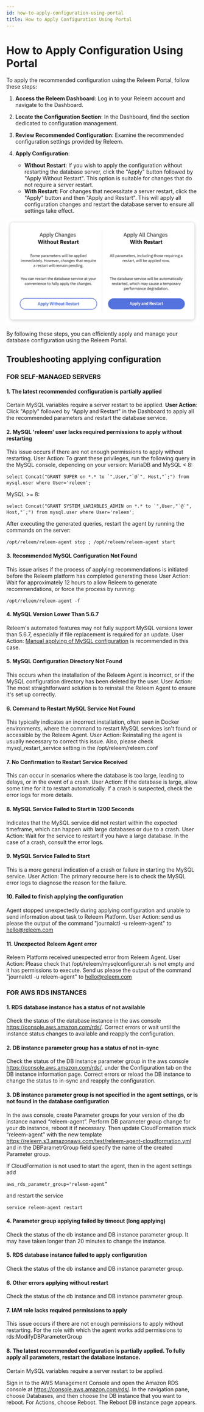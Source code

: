 ```yaml
---
id: how-to-apply-configuration-using-portal
title: How to Apply Configuration Using Portal
---
```


# How to Apply Configuration Using Portal

To apply the recommended configuration using the Releem Portal, follow these steps:

1. **Access the Releem Dashboard**: Log in to your Releem account and navigate to the Dashboard.

2. **Locate the Configuration Section**: In the Dashboard, find the section dedicated to configuration management.

3. **Review Recommended Configuration**: Examine the recommended configuration settings provided by Releem.

4. **Apply Configuration**:
   - **Without Restart**: If you wish to apply the configuration without restarting the database server, click the "Apply" button followed by "Apply Without Restart". This option is suitable for changes that do not require a server restart.
   - **With Restart**: For changes that necessitate a server restart, click the "Apply" button and then "Apply and Restart". This will apply all configuration changes and restart the database server to ensure all settings take effect.

![Releem Dashboard Apply Configuration](../../assets/images/releem-dashboard-apply.png)

By following these steps, you can efficiently apply and manage your database configuration using the Releem Portal.

## Troubleshooting applying configuration

### **FOR SELF-MANAGED SERVERS**

#### 1. The latest recommended configuration is partially applied
Certain MySQL variables require a server restart to be applied.
**User Action**: Click "Apply" followed by "Apply and Restart" in the Dashboard to apply all the recommended parameters and restart the database service.

#### 2. MySQL 'releem' user lacks required permissions to apply without restarting
This issue occurs if there are not enough permissions to apply without restarting.
User Action: To grant these privileges, run the following query in the MySQL console, depending on your version:
MariaDB and MySQL < 8:
```
select Concat("GRANT SUPER on *.* to `",User,"`@`", Host,"`;") from mysql.user where User='releem';
```

MySQL >= 8:
```
select Concat("GRANT SYSTEM_VARIABLES_ADMIN on *.* to `",User,"`@`", Host,"`;") from mysql.user where User='releem';
```

After executing the generated queries, restart the agent by running the commands on the server:
```
/opt/releem/releem-agent stop ; /opt/releem/releem-agent start
```

#### 3. Recommended MySQL Configuration Not Found
This issue arises if the process of applying recommendations is initiated before the Releem platform has completed generating these
User Action: Wait for approximately 12 hours to allow Releem to generate recommendations, or force the process by running:
```
/opt/releem/releem-agent -f
```

#### 4. MySQL Version Lower Than 5.6.7
Releem's automated features may not fully support MySQL versions lower than 5.6.7, especially if file replacement is required for an update.
User Action: [Manual applying of MySQL configuration](https://releem.com/docs/getstarted#rec491011156) is recommended in this case.

#### 5. MySQL Configuration Directory Not Found
This occurs when the installation of the Releem Agent is incorrect, or if the MySQL configuration directory has been deleted by the user.
User Action: The most straightforward solution is to reinstall the Releem Agent to ensure it's set up correctly.

#### 6. Command to Restart MySQL Service Not Found
This typically indicates an incorrect installation, often seen in Docker environments, where the command to restart MySQL services isn't found or accessible by the Releem Agent.
User Action: Reinstalling the agent is usually necessary to correct this issue. Also, please check mysql_restart_service setting in the /opt/releem/releem.conf

#### 7. No Confirmation to Restart Service Received
This can occur in scenarios where the database is too large, leading to delays, or in the event of a crash.
User Action: If the database is large, allow some time for it to restart automatically. If a crash is suspected, check the error logs for more details.

#### 8. MySQL Service Failed to Start in 1200 Seconds
Indicates that the MySQL service did not restart within the expected timeframe, which can happen with large databases or due to a crash.
User Action: Wait for the service to restart if you have a large database. In the case of a crash, consult the error logs.

#### 9. MySQL Service Failed to Start
This is a more general indication of a crash or failure in starting the MySQL service.
User Action: The primary recourse here is to check the MySQL error logs to diagnose the reason for the failure.

#### 10. Failed to finish applying the configuration
Agent stopped unexpectedly during applying configuration and unable to send information about task to Releem Platform.
User Action: send us please the output of the command "journalctl -u releem-agent" to hello@releem.com

#### 11. Unexpected Releem Agent error
Releem Platform received unexpected error from Releem Agent.
User Action: Please check that /opt/releem/mysqlconfigurer.sh is not empty and it has permissions to execute.
Send us please the output of the command "journalctl -u releem-agent" to hello@releem.com

### **FOR AWS RDS INSTANCES**

#### 1. RDS database instance has a status of not available
Check the status of the database instance in the aws console https://console.aws.amazon.com/rds/. Correct errors or wait until the instance status changes to available and reapply the configuration.

#### 2. DB instance parameter group has a status of not in-sync
Check the status of the DB instance parameter group in the aws console https://console.aws.amazon.com/rds/, under the Configuration tab on the DB instance information page. Correct errors or reload the DB instance to change the status to in-sync and reapply the configuration.

#### 3. DB instance parameter group is not specified in the agent settings, or is not found in the database configuration
In the aws console, create Parameter groups for your version of the db instance named “releem-agent”. Perform DB parameter group change for your db instance, reboot it if necessary.
Then update CloudFormation stack “releem-agent” with the new template https://releem.s3.amazonaws.com/test/releem-agent-cloudformation.yml and in the DBParametrGroup field specify the name of the created Parameter group.

If CloudFormation is not used to start the agent, then in the agent settings add
``` 
aws_rds_parametr_group="releem-agent”
```
and restart the service
```
service releem-agent restart
```

#### 4. Parameter group applying failed by timeout (long applying)
Check the status of the db instance and DB instance parameter group. It may have taken longer than 20 minutes to change the instance.
#### 5. RDS database instance failed to apply configuration
Check the status of the db instance and DB instance parameter group.

#### 6. Other errors applying without restart
Check the status of the db instance and DB instance parameter group.

#### 7. IAM role lacks required permissions to apply
This issue occurs if there are not enough permissions to apply without restarting.
For the role with which the agent works add permissions to rds:ModifyDBParameterGroup

#### 8. The latest recommended configuration is partially applied. To fully apply all parameters, restart the database instance.

Certain MySQL variables require a server restart to be applied.

Sign in to the AWS Management Console and open the Amazon RDS console at https://console.aws.amazon.com/rds/. In the navigation pane, choose Databases, and then choose the DB instance that you want to reboot. For Actions, choose Reboot. The Reboot DB instance page appears.